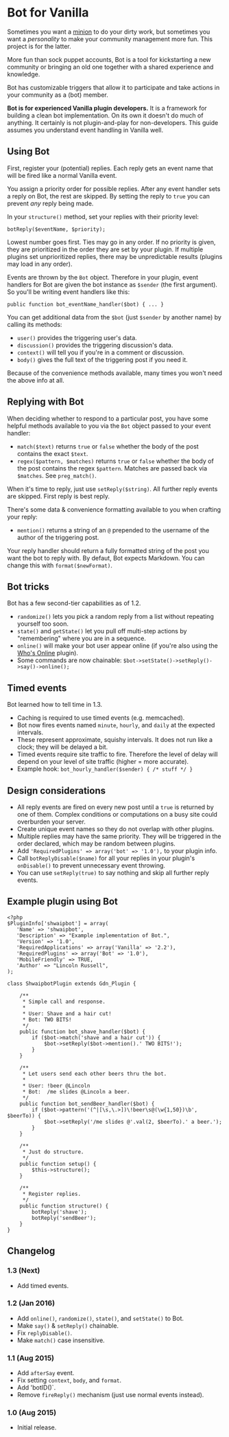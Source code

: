 # Bot for Vanilla

Sometimes you want a [minion](https://github.com/vanilla/minion) to do your dirty work, but sometimes you want a _personality_ to make your community management more fun. This project is for the latter.

More fun than sock puppet accounts, Bot is a tool for kickstarting a new community or bringing an old one together with a shared experience and knowledge.

Bot has customizable triggers that allow it to participate and take actions in your community as a (bot) member. 

**Bot is for experienced Vanilla plugin developers.** It is a framework for building a clean bot implementation. On its own it doesn't do much of anything. It certainly is not plugin-and-play for non-developers. This guide assumes you understand event handling in Vanilla well.

## Using Bot

First, register your (potential) replies. Each reply gets an event name that will be fired like a normal Vanilla event.

You assign a priority order for possible replies. After any event handler sets a reply on Bot, the rest are skipped. By setting the reply to `true` you can prevent _any_ reply being made.

In your `structure()` method, set your replies with their priority level:

`botReply($eventName, $priority);`

Lowest number goes first. Ties may go in any order. If no priority is given, they are prioritized in the order they are set by your plugin. If multiple plugins set unprioritized replies, there may be unpredictable results (plugins may load in any order).

Events are thrown by the `Bot` object. Therefore in your plugin, event handlers for Bot are given the bot instance as `$sender` (the first argument). So you'll be writing event handlers like this:

`public function bot_eventName_handler($bot) { ... }`

You can get additional data from the `$bot` (just `$sender` by another name) by calling its methods:

* `user()` provides the triggering user's data.
* `discussion()` provides the triggering discussion's data.
* `context()` will tell you if you're in a comment or discussion.
* `body()` gives the full text of the triggering post if you need it.

Because of the convenience methods available, many times you won't need the above info at all.

## Replying with Bot

When deciding whether to respond to a particular post, you have some helpful methods available to you via the `Bot` object passed to your event handler:

* `match($text)` returns `true` or `false` whether the body of the post contains the exact `$text`.
* `regex($pattern, $matches)` returns `true` or `false` whether the body of the post contains the regex `$pattern`. Matches are passed back via `$matches`. See `preg_match()`.

When it's time to reply, just use `setReply($string)`. All further reply events are skipped. First reply is best reply.

There's some data & convenience formatting available to you when crafting your reply:

* `mention()` returns a string of an `@` prepended to the username of the author of the triggering post.

Your reply handler should return a fully formatted string of the post you want the bot to reply with. By defaut, Bot expects Markdown. You can change this with `format($newFormat)`.

## Bot tricks

Bot has a few second-tier capabilities as of 1.2.

* `randomize()` lets you pick a random reply from a list without repeating yourself too soon.
* `state()` and `getState()` let you pull off multi-step actions by "remembering" where you are in a sequence.
* `online()` will make your bot user appear online (if you're also using the [Who's Online](https://vanillaforums.org/addon/whosonline-plugin) plugin).
* Some commands are now chainable: `$bot->setState()->setReply()->say()->online();`

## Timed events

Bot learned how to tell time in 1.3.

* Caching is required to use timed events (e.g. memcached).
* Bot now fires events named `minute`, `hourly`, and `daily` at the expected intervals.
* These represent approximate, squishy intervals. It does not run like a clock; they will be delayed a bit.
* Timed events require site traffic to fire. Therefore the level of delay will depend on your level of site traffic (higher = more accurate).
* Example hook: `bot_hourly_handler($sender) { /* stuff */ }`

## Design considerations

* All reply events are fired on every new post until a `true` is returned by one of them. Complex conditions or computations on a busy site could overburden your server.
* Create unique event names so they do not overlap with other plugins.
* Multiple replies may have the same priority. They will be triggered in the order declared, which may be random between plugins.
* Add `'RequiredPlugins' => array('bot' => '1.0'),` to your plugin info.
* Call `botReplyDisable($name)` for all your replies in your plugin's `onDisable()` to prevent unnecessary event throwing.
* You can use `setReply(true)` to say nothing and skip all further reply events.

## Example plugin using Bot

```
<?php
$PluginInfo['shwaipbot'] = array(
   'Name' => 'shwaipbot',
   'Description' => "Example implementation of Bot.",
   'Version' => '1.0',
   'RequiredApplications' => array('Vanilla' => '2.2'),
   'RequiredPlugins' => array('Bot' => '1.0'),
   'MobileFriendly' => TRUE,
   'Author' => "Lincoln Russell",
);

class ShwaipbotPlugin extends Gdn_Plugin {

    /**
     * Simple call and response.
     *
     * User: Shave and a hair cut!
     * Bot: TWO BITS!
     */
    public function bot_shave_handler($bot) {
        if ($bot->match('shave and a hair cut')) {
            $bot->setReply($bot->mention().' TWO BITS!');
        }
    }

    /**
     * Let users send each other beers thru the bot.
     *
     * User: !beer @Lincoln
     * Bot:  /me slides @Lincoln a beer.
     */
    public function bot_sendBeer_handler($bot) {
        if ($bot->pattern('(^|[\s,\.>])\!beer\s@(\w{1,50})\b', $beerTo)) {
            $bot->setReply('/me slides @'.val(2, $beerTo).' a beer.');
        }
    }
    
    /**
     * Just do structure.
     */
    public function setup() {
        $this->structure();
    }

    /**
     * Register replies.
     */
    public function structure() {
        botReply('shave');
        botReply('sendBeer');
    }
}
```

## Changelog

### 1.3 (Next)

* Add timed events.

### 1.2 (Jan 2016)

* Add `online()`, `randomize()`, `state()`, and `setState()` to Bot.
* Make `say()` & `setReply()` chainable.
* Fix `replyDisable()`.
* Make `match()` case insensitive.

### 1.1 (Aug 2015)

* Add `afterSay` event.
* Fix setting `context`, `body`, and `format`.
* Add 'botID()`.
* Remove `fireReply()` mechanism (just use normal events instead).

### 1.0 (Aug 2015)

* Initial release.
